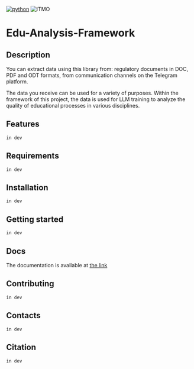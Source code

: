 [![python](https://badgen.net/badge/python/3.9|3.10|3.11/blue?icon=python)](https://www.python.org/)
![ITMO](https://raw.githubusercontent.com/aimclub/open-source-ops/43bb283758b43d75ec1df0a6bb4ae3eb20066323/badges/ITMO_badge_rus.svg)

# Edu-Analysis-Framework

## Description
You can extract data using this library from: regulatory documents in DOC, PDF and ODT formats, from communication channels on the Telegram platform.

The data you receive can be used for a variety of purposes. Within the framework of this project, the data is used for LLM training to analyze the quality of educational processes in various disciplines.

## Features
```in dev```

## Requirements
```in dev```

## Installation
```in dev```

## Getting started
```in dev```

## Docs
The documentation is available at [the link](https://lisa-itmo.github.io/Edulytica/index.html)

## Contributing
```in dev```

## Contacts
```in dev```

## Citation
```in dev```